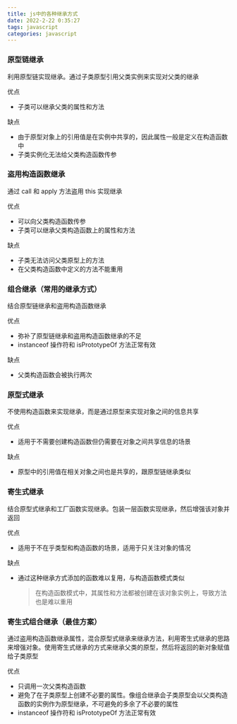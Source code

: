 ```yaml
---
title: js中的各种继承方式
date: 2022-2-22 0:35:27
tags: javascript
categories: javascript
---
```


### 原型链继承

利用原型链实现继承。通过子类原型引用父类实例来实现对父类的继承

优点

*  子类可以继承父类的属性和方法

缺点

* 由于原型对象上的引用值是在实例中共享的，因此属性一般是定义在构造函数中
* 子类实例化无法给父类构造函数传参

### 盗用构造函数继承

通过 call 和 apply 方法盗用 this 实现继承

优点

* 可以向父类构造函数传参
* 子类可以继承父类构造函数上的属性和方法

缺点

* 子类无法访问父类原型上的方法
* 在父类构造函数中定义的方法不能重用

### 组合继承（常用的继承方式）

结合原型链继承和盗用构造函数继承

优点

* 弥补了原型链继承和盗用构造函数继承的不足
* instanceof 操作符和 isPrototypeOf 方法正常有效

缺点

* 父类构造函数会被执行两次

### 原型式继承

不使用构造函数来实现继承，而是通过原型来实现对象之间的信息共享

优点

* 适用于不需要创建构造函数但仍需要在对象之间共享信息的场景

缺点

* 原型中的引用值在相关对象之间也是共享的，跟原型链继承类似

### 寄生式继承

结合原型式继承和工厂函数实现继承。包装一层函数实现继承，然后增强该对象并返回

优点

* 适用于不在乎类型和构造函数的场景，适用于只关注对象的情况

缺点

* 通过这种继承方式添加的函数难以复用，与构造函数模式类似

  > 在构造函数模式中，其属性和方法都被创建在该对象实例上，导致方法也是难以重用

### 寄生式组合继承（最佳方案）

通过盗用构造函数继承属性，混合原型式继承来继承方法，利用寄生式继承的思路来增强对象。使用寄生式继承的方式来继承父类的原型，然后将返回的新对象赋值给子类原型

优点

* 只调用一次父类构造函数
* 避免了在子类原型上创建不必要的属性。像组合继承会子类原型会以父类构造函数的实例作为原型继承，不可避免的多余了不必要的属性
* instanceof 操作符和 isPrototypeOf 方法正常有效



